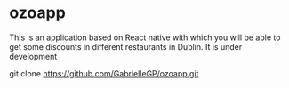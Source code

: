 # ozoapp

This is an application based on React native with which you will be able to get some discounts in different restaurants in Dublin.
It is under development

git clone https://github.com/GabrielleGP/ozoapp.git
